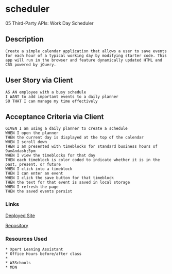 # scheduler
05 Third-Party APIs: Work Day Scheduler

## Description
```
Create a simple calendar application that allows a user to save events for each hour of a typical working day by modifying starter code. This app will run in the browser and feature dynamically updated HTML and CSS powered by jQuery.

```

## User Story via Client

```
AS AN employee with a busy schedule
I WANT to add important events to a daily planner
SO THAT I can manage my time effectively
```

## Acceptance Criteria via Client

```
GIVEN I am using a daily planner to create a schedule
WHEN I open the planner
THEN the current day is displayed at the top of the calendar
WHEN I scroll down
THEN I am presented with timeblocks for standard business hours of 9am&ndash;5pm
WHEN I view the timeblocks for that day
THEN each timeblock is color coded to indicate whether it is in the past, present, or future
WHEN I click into a timeblock
THEN I can enter an event
WHEN I click the save button for that timeblock
THEN the text for that event is saved in local storage
WHEN I refresh the page
THEN the saved events persist
```
### Links


[Deployed Site](https://catxcoding.github.io/scheduler)

[Repository](https://github.com/catxcoding/scheduler)





### Resources Used

```
* Xpert Leaning Assistant
* Office Hours before/after class
* 
* W3Schools
* MDN
```